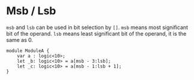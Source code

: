 # Msb / Lsb

`msb` and `lsb` can be used in bit selection by `[]`.
`msb` means most significant bit of the operand.
`lsb` means least significant bit of the operand, it is the same as 0.

```veryl,playground
module ModuleA {
    var a : logic<10>;
    let _b: logic<10> = a[msb - 3:lsb];
    let _c: logic<10> = a[msb - 1:lsb + 1];
}
```

